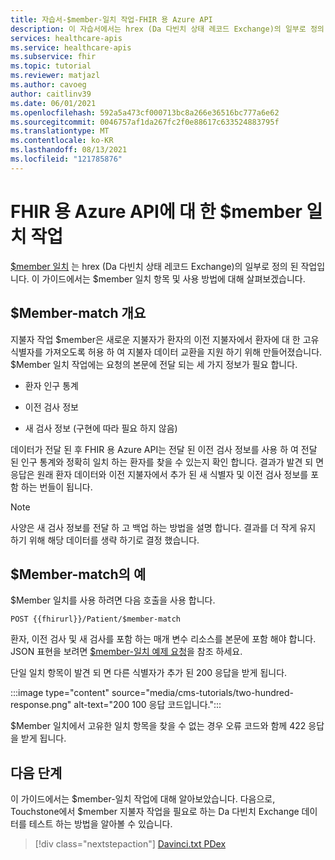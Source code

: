 ```yaml
---
title: 자습서-$member-일치 작업-FHIR 용 Azure API
description: 이 자습서에서는 hrex (Da 다빈치 상태 레코드 Exchange)의 일부로 정의 된 $member 일치 작업을 소개 합니다.
services: healthcare-apis
ms.service: healthcare-apis
ms.subservice: fhir
ms.topic: tutorial
ms.reviewer: matjazl
ms.author: cavoeg
author: caitlinv39
ms.date: 06/01/2021
ms.openlocfilehash: 592a5a473cf000713bc8a266e36516bc777a6e62
ms.sourcegitcommit: 0046757af1da267fc2f0e88617c633524883795f
ms.translationtype: MT
ms.contentlocale: ko-KR
ms.lasthandoff: 08/13/2021
ms.locfileid: "121785876"
---
```

# <a name="member-match-operation-for-azure-api-for-fhir"></a>FHIR 용 Azure API에 대 한 $member 일치 작업

[$member 일치](http://hl7.org/fhir/us/davinci-hrex/2020Sep/OperationDefinition-member-match.html) 는 hrex (Da 다빈치 상태 레코드 Exchange)의 일부로 정의 된 작업입니다. 이 가이드에서는 $member 일치 항목 및 사용 방법에 대해 살펴보겠습니다.

## <a name="overview-of-member-match"></a>$Member-match 개요

지불자 작업 $member은 새로운 지불자가 환자의 이전 지불자에서 환자에 대 한 고유 식별자를 가져오도록 허용 하 여 지불자 데이터 교환을 지원 하기 위해 만들어졌습니다. $Member 일치 작업에는 요청의 본문에 전달 되는 세 가지 정보가 필요 합니다.

* 환자 인구 통계

* 이전 검사 정보

* 새 검사 정보 (구현에 따라 필요 하지 않음)

데이터가 전달 된 후 FHIR 용 Azure API는 전달 된 이전 검사 정보를 사용 하 여 전달 된 인구 통계와 정확히 일치 하는 환자를 찾을 수 있는지 확인 합니다. 결과가 발견 되 면 응답은 원래 환자 데이터와 이전 지불자에서 추가 된 새 식별자 및 이전 검사 정보를 포함 하는 번들이 됩니다.

> [!NOTE]
> 사양은 새 검사 정보를 전달 하 고 백업 하는 방법을 설명 합니다. 결과를 더 작게 유지 하기 위해 해당 데이터를 생략 하기로 결정 했습니다.

## <a name="example-of-member-match"></a>$Member-match의 예

$Member 일치를 사용 하려면 다음 호출을 사용 합니다.

`POST {{fhirurl}}/Patient/$member-match`

환자, 이전 검사 및 새 검사를 포함 하는 매개 변수 리소스를 본문에 포함 해야 합니다. JSON 표현을 보려면 [$member-일치 예제 요청](http://hl7.org/fhir/us/davinci-hrex/2020Sep/Parameters-member-match-in.json.html)을 참조 하세요.

단일 일치 항목이 발견 되 면 다른 식별자가 추가 된 200 응답을 받게 됩니다.

:::image type="content" source="media/cms-tutorials/two-hundred-response.png" alt-text="200 100 응답 코드입니다.":::

$Member 일치에서 고유한 일치 항목을 찾을 수 없는 경우 오류 코드와 함께 422 응답을 받게 됩니다.

## <a name="next-steps"></a>다음 단계

이 가이드에서는 $member-일치 작업에 대해 알아보았습니다. 다음으로, Touchstone에서 $member 지불자 작업을 필요로 하는 Da 다빈치 Exchange 데이터를 테스트 하는 방법을 알아볼 수 있습니다.

>[!div class="nextstepaction"]
>[Davinci.txt PDex](../fhir/davinci-pdex-tutorial.md)